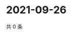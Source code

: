 # 2021-09-26

共 0 条

<!-- BEGIN WEIBO -->
<!-- 最后更新时间 Sun Sep 26 2021 18:14:27 GMT+0800 (China Standard Time) -->

<!-- END WEIBO -->
